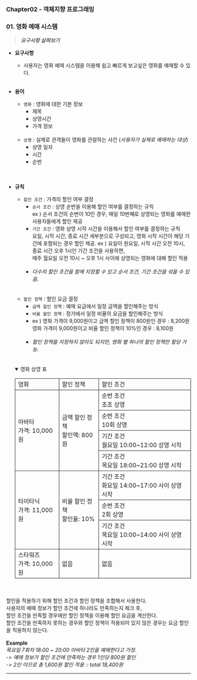 ### Chapter02 - 객체지향 프로그래밍
### 01. 영화 예매 시스템 <br>

>**_요구사항 살펴보기_**<br>
* **요구사항**
    * 사용자는 영화 예매 시스템을 이용해 쉽고 빠르게 보고싶은 영화를 예매할 수 있다.
      <br><br>
* **용어**
    * `영화` : 영화에 대한 기본 정보
        * 제목
        * 상영시간
        * 가격 정보
    <br><br>
    * `상영` : 실제로 관객들이 영화를 관람하는 사건 (_사용자가 실제로 예매하는 대상_)
        * 상영 일자
        * 시간
        * 순번
    <br><br><br>
* **규칙**
    * `할인 조건` : 가격의 할인 여부 결정
        * `순서 조건` : 상영 순번을 이용해 할인 여부를 결정하는 규칙 <br>
        ex ) 순서 조건의 순번이 10인 경우, 매일 10번째로 상영되는 영화를 예매한 사용자들에게 할인 제공
        * `기간 조건` : 영화 상영 시작 시간을 이용해서 할인 여부를 결정하는 규칙 <br>
        요일, 시작 시간, 종료 시간 세부분으로 구성되고, 영화 시작 시간이 해당 기간에 포함되는 경우 할인 제공.
        ex ) 요일이 원요일, 시작 시간 오전 10시, 종료 시간 오후 1시인 기간 조건을 사용하면,<br>
        매주 월요일 오전 10시 ~ 오후 1시 사이에 상영되는 영화에 대해 할인 적용<br><br>
        * _다수의 할인 조건을 함께 지정할 수 있고 순서 조건, 기간 조건을 섞을 수 있음._
    <br><br><br>
    * `할인 정책` :  할인 요금 결정
        * `금액 할인 정책` : 예매 요금에서 일정 금액을 할인해주는 방식
        * `비율 할인 정책` : 정가에서 일정 비율의 요금을 할인해주는 방식
        * ex ) 영화 가격이 9,000원이고 금액 할인 정책이 800원인 경우 : 8,200원 <br>
          영화 가격이 9,000원이고 비율 할인 정책이 10%인 경우 : 8,100원<br><br>
        * _할인 정책을 지정하지 않아도 되지만, 영화 별 하나의 할인 정책만 할당 가능._
          <br><br><br>
    <details open>
    <summary>영화 상영 표</summary>
    
    <table>
      <tr>
        <td>영화</td>
        <td>할인 정책</td>
        <td>할인 조건</td>
      </tr>
      <tr>
        <td rowspan="4">아바타<br>가격: 10,000원</td>
        <td rowspan="4">금액 할인 정책 <br> 할인액: 800원</td>
        <td>순번 조건<br>조조 상영</td>
      </tr>
      <tr>
        <td>순번 조건<br>10회 상영</td>
      </tr>
      <tr>
        <td>기간 조건<br>월요일 10:00~12:00 상영 시작</td>
      </tr>
      <tr>
        <td>기간 조건<br>목요일 18:00~21:00 상영 시작</td>
      </tr>
      <tr>
        <td rowspan="3">타이타닉<br>가격: 11,000원</td>
        <td rowspan="3">비율 할인 정책 <br> 할인율: 10%</td>
        <td>기간 조건<br>화요일 14:00~17:00 사이 상영 시작</td>
      </tr>
      <tr>
        <td>순번 조건<br>2회 상영</td>
      </tr>
      <tr>
        <td>기간 조건<br>목요일 10:00~14:00 사이 상영 시작</td>
      </tr>
      <tr>
        <td>스타워즈<br>가격: 10,000원</td>
        <td>없음</td>
        <td>없음</td>
      </tr>
    </table>
    </details>
    
    <style>
      table td {
        border: 1px solid;
      }
    </style>

<br><br>
할인을 적용하기 위해 할인 조건과 할인 정책을 조합해서 사용한다.<br>
사용자의 예매 정보가 할인 조건에 하나라도 만족하는지 체크 후,<br>
할인 조건을 만족할 경우에만 할인 정책을 이용해 할인 요금을 계산한다. <br>
할인 조건을 만족하지 못하는 경우와 할인 정책이 적용되어 있지 않은 경우는 요금 할인을 적용하지 않는다.
<br>
<br>
**Example**<br>
_목요일 7회차 18:00 ~ 20:00 아바타 2인을 예매한다고 가정.<br>
-> 예매 정보가 할인 조건에 만족하는 경우 1인당 800원 할인<br>
-> 2인 이므로 총 1,600원 할인 적용 :: total 18,400원_

---



